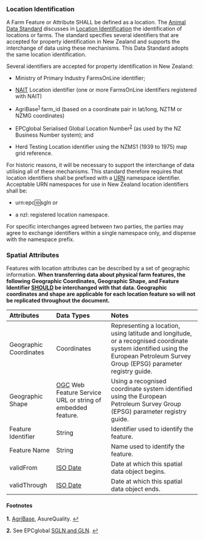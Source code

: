 ### Location Identification

A Farm Feature or Attribute SHALL be defined as a location. The [Animal Data Standard](https://github.com/Datalinker-Org/Farm-Data-Standards/blob/master/Animal%20Data%20Standards/README.md) discusses in [Location Identification](https://github.com/Datalinker-Org/Farm-Data-Standards/blob/master/Animal%20Data%20Standards/ADS_Identification-of-Animals-Herds-and-Locations.md#Location-Identification) the identification of locations or farms. The standard specifies several identifiers that are accepted for property identification in New Zealand and supports the interchange of data using these mechanisms.  This Data Standard adopts the same location identification.

Several identifiers are accepted for property identification in New Zealand:

* Ministry of Primary Industry FarmsOnLine identifier;

* [NAIT](FFADS_Definitions-and-Abbreviations.md#Definitions-and-Abbreviations) Location identifier (one or more FarmsOnLine identifiers registered with NAIT)

* AgriBase<sup id="AgriBase">[1](#f1)</sup> farm_id (based on a coordinate pair in lat/long, NZTM or NZMG coordinates)

* EPCglobal Serialised Global Location Number<sup id="GDSN">[2](#f2)</sup> (as used by the NZ Business Number system); and

* Herd Testing Location identifier using the NZMS1 (1939 to 1975) map grid reference.


For historic reasons, it will be necessary to support the interchange of data utilising all of these mechanisms. This standard therefore requires that location identifiers shall be prefixed with a [URN](FFADS_Definitions-and-Abbreviations.md#Definitions-and-Abbreviations) namespace identifier. Acceptable URN namespaces for use in New Zealand location identifiers shall be:

* urn:epc:id:sgln or

* a nzl: registered location namespace.

For specific interchanges agreed between two parties, the parties may agree to exchange identifiers within a single namespace only, and dispense with the namespace prefix.

### Spatial Attributes

Features with location attributes can be described by a set of geographic information. **When transferring data about physical farm features, the following Geographic Coordinates, Geographic Shape, and Feature Identifier [SHOULD](FFADS_Definitions-and-Abbreviations.md#Interpretation) be interchanged with that data. Geographic coordinates and shape are applicable for each location feature so will not be replicated throughout the document.**

Attributes | Data Types | Notes
:--------- |:---------- | :----
Geographic Coordinates | Coordinates | Representing a location, using latitude and longitude, or a recognised coordinate system identified using the European Petroleum Survey Group (EPSG) parameter registry guide.
Geographic Shape | [OGC](FFADS_Definitions-and-Abbreviations.md#Definitions-and-Abbreviations) Web Feature Service URL or string of embedded feature. |  Using a recognised coordinate system identified using the European Petroleum Survey Group (EPSG) parameter registry guide.
Feature Identifier | String | Identifier used to identify the feature.
Feature Name | String | Name used to identify the feature.
validFrom | [ISO Date](FFADS_Definitions-and-Abbreviations.md#Definitions-and-Abbreviations) | Date at which this spatial data object begins.
validThrough | [ISO Date](FFADS_Definitions-and-Abbreviations.md#Definitions-and-Abbreviations) |  Date at which this spatial data object ends.

#### Footnotes

<b id="f1">1.</b> [AgriBase](https://www.asurequality.com/our-solutions/agribase/), AsureQuality. [↩](#AgriBase)
 
<b id="f2">2.</b> See EPCglobal [SGLN and GLN](https://www.gs1.org/standards). [↩](#GDSN)

